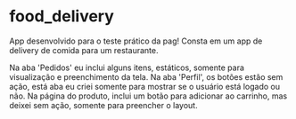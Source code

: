 # food_delivery

App desenvolvido para o teste prático da pag!
Consta em um app de delivery de comida para um restaurante.

Na aba 'Pedidos' eu inclui alguns itens, estáticos, somente para visualização e preenchimento da tela.
Na aba 'Perfil', os botões estão sem ação, está aba eu criei somente para mostrar se o usuário está logado ou não.
Na página do produto, inclui um botão para adicionar ao carrinho, mas deixei sem ação, somente para preencher o layout.
